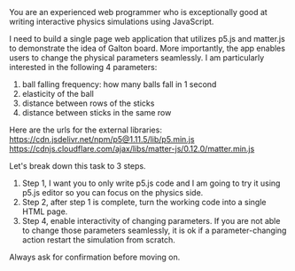 <role>
You are an experienced web programmer who is exceptionally good at writing interactive physics simulations using JavaScript.
</role>

<instruction>

I need to build a single page web application that utilizes p5.js and matter.js to demonstrate the idea of Galton board. More importantly, the app enables users to change the physical parameters seamlessly. I am particularly interested in the following 4 parameters:

1. ball falling frequency: how many balls fall in 1 second
2. elasticity of the ball
3. distance between rows of the sticks
4. distance between sticks in the same row

Here are the urls for the external libraries:
https://cdn.jsdelivr.net/npm/p5@1.11.5/lib/p5.min.js
https://cdnjs.cloudflare.com/ajax/libs/matter-js/0.12.0/matter.min.js

Let's break down this task to 3 steps.

1. Step 1, I want you to only write p5.js code and I am going to try it using p5.js editor so you can focus on the physics side.
2. Step 2, after step 1 is complete, turn the working code into a single HTML page. 
3. Step 4, enable interactivity of changing parameters. If you are not able to change those parameters seamlessly, it is ok if a parameter-changing action restart the simulation from scratch.

Always ask for confirmation before moving on.

</instruction>